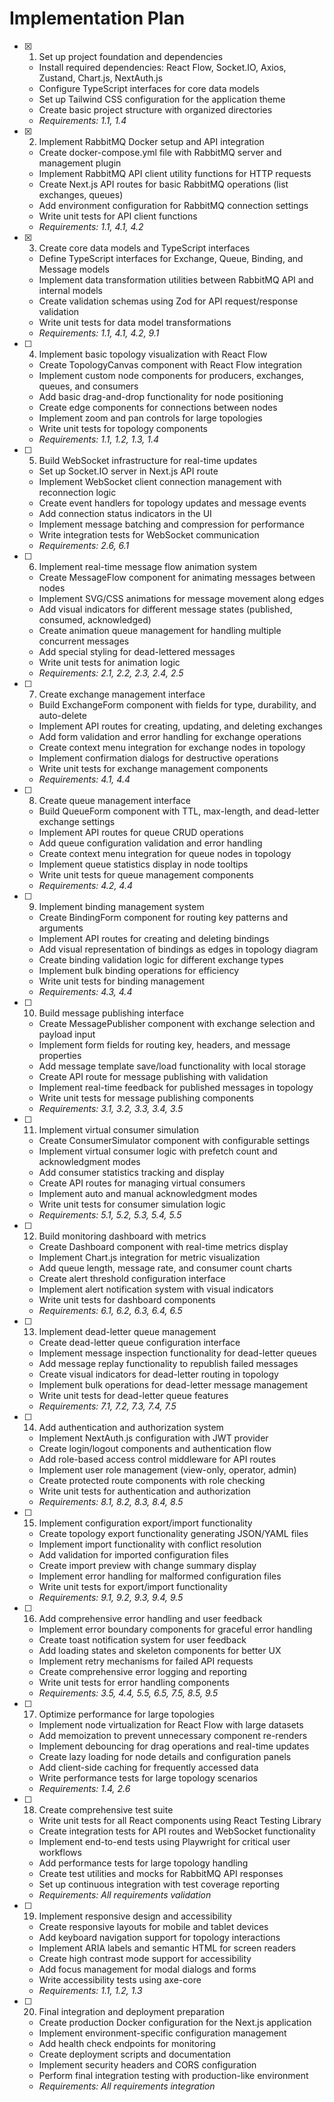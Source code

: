 # Implementation Plan

- [x] 1. Set up project foundation and dependencies





  - Install required dependencies: React Flow, Socket.IO, Axios, Zustand, Chart.js, NextAuth.js
  - Configure TypeScript interfaces for core data models
  - Set up Tailwind CSS configuration for the application theme
  - Create basic project structure with organized directories
  - _Requirements: 1.1, 1.4_

- [x] 2. Implement RabbitMQ Docker setup and API integration









  - Create docker-compose.yml file with RabbitMQ server and management plugin
  - Implement RabbitMQ API client utility functions for HTTP requests
  - Create Next.js API routes for basic RabbitMQ operations (list exchanges, queues)
  - Add environment configuration for RabbitMQ connection settings
  - Write unit tests for API client functions
  - _Requirements: 1.1, 4.1, 4.2_

- [x] 3. Create core data models and TypeScript interfaces





  - Define TypeScript interfaces for Exchange, Queue, Binding, and Message models
  - Implement data transformation utilities between RabbitMQ API and internal models
  - Create validation schemas using Zod for API request/response validation
  - Write unit tests for data model transformations
  - _Requirements: 1.1, 4.1, 4.2, 9.1_

- [ ] 4. Implement basic topology visualization with React Flow




  - Create TopologyCanvas component with React Flow integration
  - Implement custom node components for producers, exchanges, queues, and consumers
  - Add basic drag-and-drop functionality for node positioning
  - Create edge components for connections between nodes
  - Implement zoom and pan controls for large topologies
  - Write unit tests for topology components
  - _Requirements: 1.1, 1.2, 1.3, 1.4_

- [ ] 5. Build WebSocket infrastructure for real-time updates
  - Set up Socket.IO server in Next.js API route
  - Implement WebSocket client connection management with reconnection logic
  - Create event handlers for topology updates and message events
  - Add connection status indicators in the UI
  - Implement message batching and compression for performance
  - Write integration tests for WebSocket communication
  - _Requirements: 2.6, 6.1_

- [ ] 6. Implement real-time message flow animation system
  - Create MessageFlow component for animating messages between nodes
  - Implement SVG/CSS animations for message movement along edges
  - Add visual indicators for different message states (published, consumed, acknowledged)
  - Create animation queue management for handling multiple concurrent messages
  - Add special styling for dead-lettered messages
  - Write unit tests for animation logic
  - _Requirements: 2.1, 2.2, 2.3, 2.4, 2.5_

- [ ] 7. Create exchange management interface
  - Build ExchangeForm component with fields for type, durability, and auto-delete
  - Implement API routes for creating, updating, and deleting exchanges
  - Add form validation and error handling for exchange operations
  - Create context menu integration for exchange nodes in topology
  - Implement confirmation dialogs for destructive operations
  - Write unit tests for exchange management components
  - _Requirements: 4.1, 4.4_

- [ ] 8. Create queue management interface
  - Build QueueForm component with TTL, max-length, and dead-letter exchange settings
  - Implement API routes for queue CRUD operations
  - Add queue configuration validation and error handling
  - Create context menu integration for queue nodes in topology
  - Implement queue statistics display in node tooltips
  - Write unit tests for queue management components
  - _Requirements: 4.2, 4.4_

- [ ] 9. Implement binding management system
  - Create BindingForm component for routing key patterns and arguments
  - Implement API routes for creating and deleting bindings
  - Add visual representation of bindings as edges in topology diagram
  - Create binding validation logic for different exchange types
  - Implement bulk binding operations for efficiency
  - Write unit tests for binding management
  - _Requirements: 4.3, 4.4_

- [ ] 10. Build message publishing interface
  - Create MessagePublisher component with exchange selection and payload input
  - Implement form fields for routing key, headers, and message properties
  - Add message template save/load functionality with local storage
  - Create API route for message publishing with validation
  - Implement real-time feedback for published messages in topology
  - Write unit tests for message publishing components
  - _Requirements: 3.1, 3.2, 3.3, 3.4, 3.5_

- [ ] 11. Implement virtual consumer simulation
  - Create ConsumerSimulator component with configurable settings
  - Implement virtual consumer logic with prefetch count and acknowledgment modes
  - Add consumer statistics tracking and display
  - Create API routes for managing virtual consumers
  - Implement auto and manual acknowledgment modes
  - Write unit tests for consumer simulation logic
  - _Requirements: 5.1, 5.2, 5.3, 5.4, 5.5_

- [ ] 12. Build monitoring dashboard with metrics
  - Create Dashboard component with real-time metrics display
  - Implement Chart.js integration for metric visualization
  - Add queue length, message rate, and consumer count charts
  - Create alert threshold configuration interface
  - Implement alert notification system with visual indicators
  - Write unit tests for dashboard components
  - _Requirements: 6.1, 6.2, 6.3, 6.4, 6.5_

- [ ] 13. Implement dead-letter queue management
  - Create dead-letter queue configuration interface
  - Implement message inspection functionality for dead-letter queues
  - Add message replay functionality to republish failed messages
  - Create visual indicators for dead-letter routing in topology
  - Implement bulk operations for dead-letter message management
  - Write unit tests for dead-letter queue features
  - _Requirements: 7.1, 7.2, 7.3, 7.4, 7.5_

- [ ] 14. Add authentication and authorization system
  - Implement NextAuth.js configuration with JWT provider
  - Create login/logout components and authentication flow
  - Add role-based access control middleware for API routes
  - Implement user role management (view-only, operator, admin)
  - Create protected route components with role checking
  - Write unit tests for authentication and authorization
  - _Requirements: 8.1, 8.2, 8.3, 8.4, 8.5_

- [ ] 15. Implement configuration export/import functionality
  - Create topology export functionality generating JSON/YAML files
  - Implement import functionality with conflict resolution
  - Add validation for imported configuration files
  - Create import preview with change summary display
  - Implement error handling for malformed configuration files
  - Write unit tests for export/import functionality
  - _Requirements: 9.1, 9.2, 9.3, 9.4, 9.5_

- [ ] 16. Add comprehensive error handling and user feedback
  - Implement error boundary components for graceful error handling
  - Create toast notification system for user feedback
  - Add loading states and skeleton components for better UX
  - Implement retry mechanisms for failed API requests
  - Create comprehensive error logging and reporting
  - Write unit tests for error handling components
  - _Requirements: 3.5, 4.4, 5.5, 6.5, 7.5, 8.5, 9.5_

- [ ] 17. Optimize performance for large topologies
  - Implement node virtualization for React Flow with large datasets
  - Add memoization to prevent unnecessary component re-renders
  - Implement debouncing for drag operations and real-time updates
  - Create lazy loading for node details and configuration panels
  - Add client-side caching for frequently accessed data
  - Write performance tests for large topology scenarios
  - _Requirements: 1.4, 2.6_

- [ ] 18. Create comprehensive test suite
  - Write unit tests for all React components using React Testing Library
  - Create integration tests for API routes and WebSocket functionality
  - Implement end-to-end tests using Playwright for critical user workflows
  - Add performance tests for large topology handling
  - Create test utilities and mocks for RabbitMQ API responses
  - Set up continuous integration with test coverage reporting
  - _Requirements: All requirements validation_

- [ ] 19. Implement responsive design and accessibility
  - Create responsive layouts for mobile and tablet devices
  - Add keyboard navigation support for topology interactions
  - Implement ARIA labels and semantic HTML for screen readers
  - Create high contrast mode support for accessibility
  - Add focus management for modal dialogs and forms
  - Write accessibility tests using axe-core
  - _Requirements: 1.1, 1.2, 1.3_

- [ ] 20. Final integration and deployment preparation
  - Create production Docker configuration for the Next.js application
  - Implement environment-specific configuration management
  - Add health check endpoints for monitoring
  - Create deployment scripts and documentation
  - Implement security headers and CORS configuration
  - Perform final integration testing with production-like environment
  - _Requirements: All requirements integration_